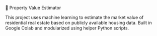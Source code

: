 🏡 Property Value Estimator

This project uses machine learning to estimate the market value of residential real estate based on publicly available housing data. Built in Google Colab and modularized using helper Python scripts.



